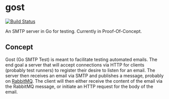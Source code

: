 gost
====

[![Build Status](https://travis-ci.org/robmcl4/gost.svg)](https://travis-ci.org/robmcl4/gost)

An SMTP server in Go for testing. Currently in Proof-Of-Concept.

Concept
-------

Gost (Go SMTP Test) is meant to facilitate testing automated emails. The end
goal a server that will accept connections via HTTP for clients (probably test
runners) to register their desire to listen for an email. The server then
receives an email via SMTP and publishes a message, probably on
[RabbitMQ](https://www.rabbitmq.com/). The client will then either receive the
content of the email via the RabbitMQ message, or initiate an HTTP request for
the body of the email.
